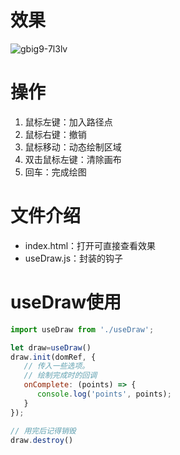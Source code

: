 # 效果

![gbig9-7l3lv](https://github.com/sanhuamao1/useDraw_polygon/assets/54561827/ba0a67dc-97ab-409b-a3da-2233d02b58ed)

# 操作
1. 鼠标左键：加入路径点
2. 鼠标右键：撤销
3. 鼠标移动：动态绘制区域
4. 双击鼠标左键：清除画布
5. 回车：完成绘图

# 文件介绍
- index.html：打开可直接查看效果
- useDraw.js：封装的钩子

# useDraw使用
```js
import useDraw from './useDraw';

let draw=useDraw()
draw.init(domRef, {
   // 传入一些选项。
   // 绘制完成时的回调
   onComplete: (points) => {
      console.log('points', points);
   }
});

// 用完后记得销毁
draw.destroy()
```
